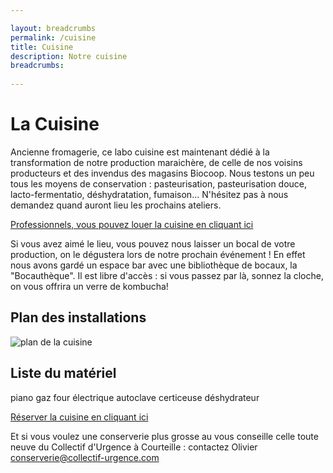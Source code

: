 ```yaml
---

layout: breadcrumbs
permalink: /cuisine
title: Cuisine
description: Notre cuisine
breadcrumbs:
  
---
```



# La Cuisine

Ancienne fromagerie, ce labo cuisine est maintenant dédié à la transformation de notre production maraichère, de celle de nos voisins producteurs et des invendus des magasins Biocoop. Nous testons un peu tous les moyens de conservation : pasteurisation, pasteurisation douce, lacto-fermentatio, déshydratation, fumaison... N'hésitez pas à nous demandez quand auront lieu les prochains ateliers. 

[Professionnels, vous pouvez louer la cuisine en cliquant ici](https://www.cuisinealouer.com/reserver/35400/)

Si vous avez aimé le lieu, vous pouvez nous laisser un bocal de votre production, on le dégustera lors de notre prochain événement ! En effet nous avons gardé un espace bar avec une bibliothèque de bocaux, la "Bocauthèque". Il est libre d'accès : si vous passez par là, sonnez la cloche, on vous offrira un verre de kombucha!


## Plan des installations

![plan de la cuisine](https://damienchivialle.github.io/bocautheque/assets/img/plan_cuisine.PNG)

## Liste du matériel

piano gaz
four électrique
autoclave
certiceuse
déshydrateur

[Réserver la cuisine en cliquant ici](https://www.cuisinealouer.com/reserver/35400/)

Et si vous voulez une conserverie plus grosse au vous conseille celle toute neuve du Collectif d'Urgence à Courteille : contactez Olivier conserverie@collectif-urgence.com
